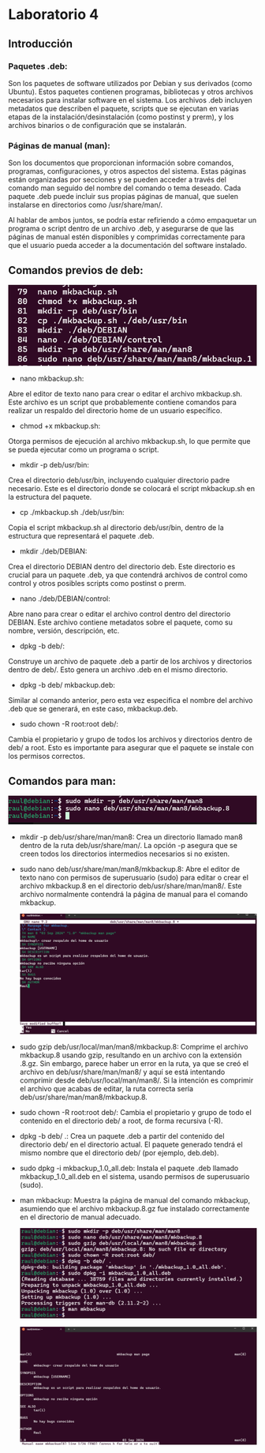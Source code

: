 # Laboratorio 4

## Introducción

### Paquetes .deb:

Son los paquetes de software utilizados por Debian y sus derivados (como Ubuntu). Estos paquetes contienen programas, bibliotecas y otros archivos necesarios para instalar software en el sistema. Los archivos .deb incluyen metadatos que describen el paquete, scripts que se ejecutan en varias etapas de la instalación/desinstalación (como postinst y prerm), y los archivos binarios o de configuración que se instalarán.

### Páginas de manual (man):

Son los documentos que proporcionan información sobre comandos, programas, configuraciones, y otros aspectos del sistema. Estas páginas están organizadas por secciones y se pueden acceder a través del comando man seguido del nombre del comando o tema deseado. Cada paquete .deb puede incluir sus propias páginas de manual, que suelen instalarse en directorios como /usr/share/man/.

Al hablar de ambos juntos, se podría estar refiriendo a cómo empaquetar un programa o script dentro de un archivo .deb, y asegurarse de que las páginas de manual estén disponibles y comprimidas correctamente para que el usuario pueda acceder a la documentación del software instalado.

## Comandos previos de deb:

![comandos](https://github.com/RaulRiCi/Sistemas_UnixLinux_Semana_4/blob/main/Capturas/Clase.png?raw=true)

- nano mkbackup.sh:

Abre el editor de texto nano para crear o editar el archivo mkbackup.sh. Este archivo es un script que probablemente contiene comandos para realizar un respaldo del directorio home de un usuario específico.

- chmod +x mkbackup.sh:

Otorga permisos de ejecución al archivo mkbackup.sh, lo que permite que se pueda ejecutar como un programa o script.

- mkdir -p deb/usr/bin:

Crea el directorio deb/usr/bin, incluyendo cualquier directorio padre necesario. Este es el directorio donde se colocará el script mkbackup.sh en la estructura del paquete.

- cp ./mkbackup.sh ./deb/usr/bin:

Copia el script mkbackup.sh al directorio deb/usr/bin, dentro de la estructura que representará el paquete .deb.

- mkdir ./deb/DEBIAN:

Crea el directorio DEBIAN dentro del directorio deb. Este directorio es crucial para un paquete .deb, ya que contendrá archivos de control como control y otros posibles scripts como postinst o prerm.

- nano ./deb/DEBIAN/control:

Abre nano para crear o editar el archivo control dentro del directorio DEBIAN. Este archivo contiene metadatos sobre el paquete, como su nombre, versión, descripción, etc.

- dpkg -b deb/:

Construye un archivo de paquete .deb a partir de los archivos y directorios dentro de deb/. Esto genera un archivo .deb en el mismo directorio.

- dpkg -b deb/ mkbackup.deb:

Similar al comando anterior, pero esta vez especifica el nombre del archivo .deb que se generará, en este caso, mkbackup.deb.

- sudo chown -R root:root deb/:

Cambia el propietario y grupo de todos los archivos y directorios dentro de deb/ a root. Esto es importante para asegurar que el paquete se instale con los permisos correctos.

## Comandos para man:

![PC](https://github.com/RaulRiCi/Sistemas_UnixLinux_Semana_4/blob/main/Capturas/primerosC.png?raw=true)

- mkdir -p deb/usr/share/man/man8:
  Crea un directorio llamado man8 dentro de la ruta deb/usr/share/man/. La opción -p asegura que se creen todos los directorios intermedios necesarios si no existen.

- sudo nano deb/usr/share/man/man8/mkbackup.8:
  Abre el editor de texto nano con permisos de superusuario (sudo) para editar o crear el archivo mkbackup.8 en el directorio deb/usr/share/man/man8/. Este archivo normalmente contendrá la página de manual para el comando mkbackup.

  ![Nano](https://github.com/RaulRiCi/Sistemas_UnixLinux_Semana_4/blob/main/Capturas/nanoman8.png?raw=true)

- sudo gzip deb/usr/local/man/man8/mkbackup.8:
  Comprime el archivo mkbackup.8 usando gzip, resultando en un archivo con la extensión .8.gz. Sin embargo, parece haber un error en la ruta, ya que se creó el archivo en deb/usr/share/man/man8/ y aquí se está intentando comprimir desde deb/usr/local/man/man8/. Si la intención es comprimir el archivo que acabas de editar, la ruta correcta sería deb/usr/share/man/man8/mkbackup.8.

- sudo chown -R root:root deb/:
  Cambia el propietario y grupo de todo el contenido en el directorio deb/ a root, de forma recursiva (-R).

- dpkg -b deb/ .:
  Crea un paquete .deb a partir del contenido del directorio deb/ en el directorio actual. El paquete generado tendrá el mismo nombre que el directorio deb/ (por ejemplo, deb.deb).

- sudo dpkg -i mkbackup_1.0_all.deb:
  Instala el paquete .deb llamado mkbackup_1.0_all.deb en el sistema, usando permisos de superusuario (sudo).

- man mkbackup:
  Muestra la página de manual del comando mkbackup, asumiendo que el archivo mkbackup.8.gz fue instalado correctamente en el directorio de manual adecuado.

  ![R](https://github.com/RaulRiCi/Sistemas_UnixLinux_Semana_4/blob/main/Capturas/resto%20de%20comandos.png?raw=true)

  ![F](https://github.com/RaulRiCi/Sistemas_UnixLinux_Semana_4/blob/main/Capturas/final.png?raw=true)
